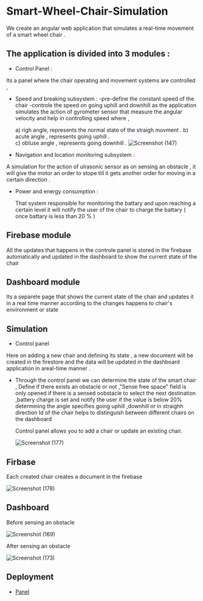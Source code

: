 # Smart-Wheel-Chair-Simulation

We create an angular web application that simulates a real-time movement of a smart wheel chair .


## The application is divided into 3 modules : 
- Control Panel :

Its a panel where the chair operating and movement systems are controlled ,

-  Speed and breaking subsystem :
      -pre-define the constant speed of the chair
      -controle the speed on going uphill and downhill as the application simulates the action of gyrometer sensor that measure the angular velocity and help in controlling speed where ,

     a) righ angle, represents the normal state  of the straigh movment . 
     b) acute angle , represents going uphill  .  
     c) obtuse angle , represents going downhill  . 
       ![Screenshot (147)](https://user-images.githubusercontent.com/71048834/205659984-f8028285-a42c-4e46-974c-506146c53973.png) 

-  Navigation and location monitoring subsystem : 
  
  A simulation for the action of ulrasonic sensor as on sensing an obstacle , it will give the motor an order       to stope till it gets another order for moving in a certain direction . 


- Power and energy consumption : 

   That system responsible for monitoring the battary and upon reaching a certain level it will notify the user     of the chair to charge the battary ( once battary is less than 20 % )   
## Firebase module  

   All the updates that happens in the controle panel is stored in the firebase automatically and updated in the    dashboard to show the current state of the chair  
## Dashboard module 
 Its a separete page that shows the current state of the chair and updates it in a real time manner according to the changes happens to chair's environment or state
 
 
 

## Simulation
 - Control panel 

 Here on adding a new chair and defining its state , a new document will be created in the firestore and the data will be updated in the dashboard application in areal-time manner .
 
 - Through the  control panel we can determine the state of the smart chair  ,
   Define if there  exists an obstacle or not ,"Sense free space" field is only opened if there is a sensed oobstacle to select the next destination  ,battery charge is set and notify the user if the value is below 20%  
   determining the angle specifies going uphill ,downhill or in straighh direction 
   Id of the  chair helps to distinguish  between different chairs on the dashboard  

   Control panel allows  you to add a  chair or  update an existing chair.
   
   ![Screenshot (177)](https://user-images.githubusercontent.com/71048834/206568247-14f68026-1ee1-47dc-b9cb-2642bd0ddf84.png)


  Firbase  
  -
 
 Each created chair creates a document in the firebase   

 ![Screenshot (178)](https://user-images.githubusercontent.com/71048834/206568641-42a2f115-6290-4e78-97f5-64f007238ba9.png)

 Dashboard 
 -

Before sensing an obstacle 


![Screenshot (169)](https://user-images.githubusercontent.com/71048834/206568885-8ea6c159-8799-4e72-b2ba-9eea59725977.png) 


After sensing an obstacle 

![Screenshot (173)](https://user-images.githubusercontent.com/71048834/206569013-a7c49c5a-5786-405a-bbd0-444396229363.png)

Deployment
-
- [Panel](https://wheelchair-trials.web.app/Smart-Wheel-Chair-Simulation/)
 

 


 

